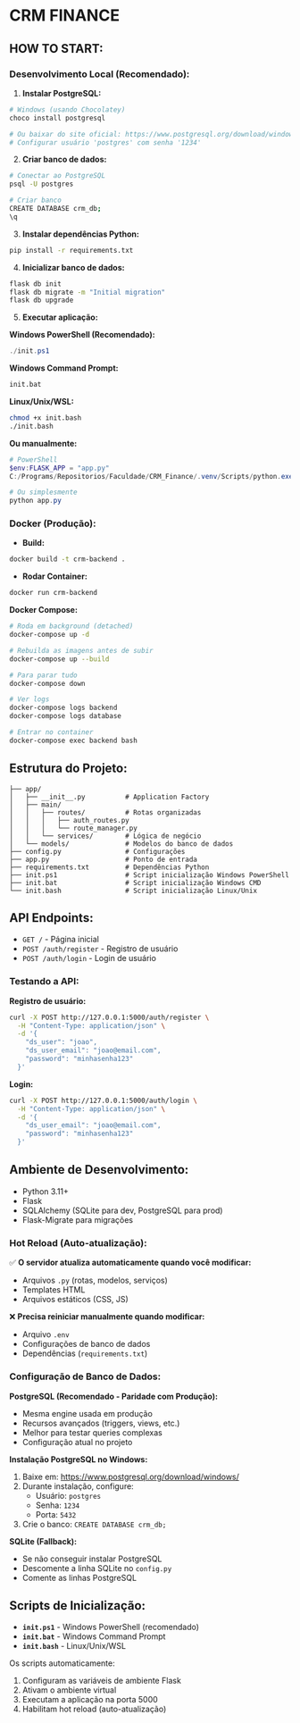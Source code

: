 # CRM FINANCE

## HOW TO START:

### Desenvolvimento Local (Recomendado):

1. **Instalar PostgreSQL:**
```bash
# Windows (usando Chocolatey)
choco install postgresql

# Ou baixar do site oficial: https://www.postgresql.org/download/windows/
# Configurar usuário 'postgres' com senha '1234'
```

2. **Criar banco de dados:**
```bash
# Conectar ao PostgreSQL
psql -U postgres

# Criar banco
CREATE DATABASE crm_db;
\q
```

3. **Instalar dependências Python:**
```bash
pip install -r requirements.txt
```

4. **Inicializar banco de dados:**
```bash
flask db init
flask db migrate -m "Initial migration"
flask db upgrade
```

5. **Executar aplicação:**

**Windows PowerShell (Recomendado):**
```powershell
./init.ps1
```

**Windows Command Prompt:**
```cmd
init.bat
```

**Linux/Unix/WSL:**
```bash
chmod +x init.bash
./init.bash
```

**Ou manualmente:**
```powershell
# PowerShell
$env:FLASK_APP = "app.py"
C:/Programs/Repositorios/Faculdade/CRM_Finance/.venv/Scripts/python.exe app.py

# Ou simplesmente
python app.py
```

### Docker (Produção):

- **Build:**
```bash
docker build -t crm-backend .
```

- **Rodar Container:**
```bash
docker run crm-backend
```

**Docker Compose:**
```bash
# Roda em background (detached)
docker-compose up -d

# Rebuilda as imagens antes de subir
docker-compose up --build

# Para parar tudo
docker-compose down

# Ver logs
docker-compose logs backend
docker-compose logs database

# Entrar no container
docker-compose exec backend bash
```

## Estrutura do Projeto:

```
├── app/
│   ├── __init__.py          # Application Factory
│   ├── main/
│   │   ├── routes/          # Rotas organizadas
│   │   │   ├── auth_routes.py
│   │   │   └── route_manager.py
│   │   └── services/        # Lógica de negócio
│   └── models/              # Modelos do banco de dados
├── config.py                # Configurações
├── app.py                   # Ponto de entrada
├── requirements.txt         # Dependências Python
├── init.ps1                 # Script inicialização Windows PowerShell
├── init.bat                 # Script inicialização Windows CMD
└── init.bash                # Script inicialização Linux/Unix
```

## API Endpoints:

- `GET /` - Página inicial
- `POST /auth/register` - Registro de usuário
- `POST /auth/login` - Login de usuário

### Testando a API:

**Registro de usuário:**
```bash
curl -X POST http://127.0.0.1:5000/auth/register \
  -H "Content-Type: application/json" \
  -d '{
    "ds_user": "joao",
    "ds_user_email": "joao@email.com",
    "password": "minhasenha123"
  }'
```

**Login:**
```bash
curl -X POST http://127.0.0.1:5000/auth/login \
  -H "Content-Type: application/json" \
  -d '{
    "ds_user_email": "joao@email.com",
    "password": "minhasenha123"
  }'
```

## Ambiente de Desenvolvimento:

- Python 3.11+
- Flask
- SQLAlchemy (SQLite para dev, PostgreSQL para prod)
- Flask-Migrate para migrações

### Hot Reload (Auto-atualização):

✅ **O servidor atualiza automaticamente quando você modificar:**
- Arquivos `.py` (rotas, modelos, serviços)
- Templates HTML
- Arquivos estáticos (CSS, JS)

❌ **Precisa reiniciar manualmente quando modificar:**
- Arquivo `.env` 
- Configurações de banco de dados
- Dependências (`requirements.txt`)

### Configuração de Banco de Dados:

**PostgreSQL (Recomendado - Paridade com Produção):**
- Mesma engine usada em produção
- Recursos avançados (triggers, views, etc.)
- Melhor para testar queries complexas
- Configuração atual no projeto

**Instalação PostgreSQL no Windows:**
1. Baixe em: https://www.postgresql.org/download/windows/
2. Durante instalação, configure:
   - Usuário: `postgres`
   - Senha: `1234`
   - Porta: `5432`
3. Crie o banco: `CREATE DATABASE crm_db;`

**SQLite (Fallback):**
- Se não conseguir instalar PostgreSQL
- Descomente a linha SQLite no `config.py`
- Comente as linhas PostgreSQL

## Scripts de Inicialização:

- **`init.ps1`** - Windows PowerShell (recomendado)
- **`init.bat`** - Windows Command Prompt
- **`init.bash`** - Linux/Unix/WSL

Os scripts automaticamente:
1. Configuram as variáveis de ambiente Flask
2. Ativam o ambiente virtual
3. Executam a aplicação na porta 5000
4. Habilitam hot reload (auto-atualização)